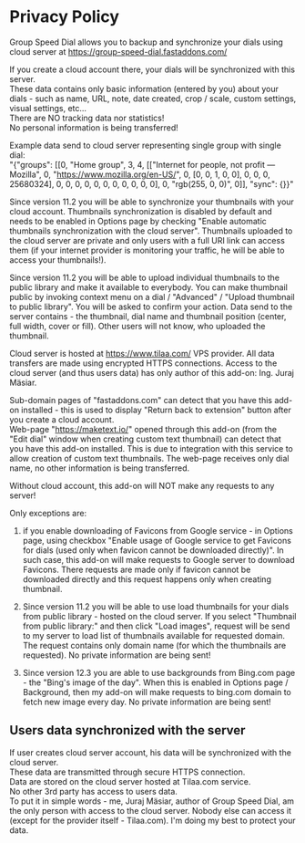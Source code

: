 # Privacy Policy

Group Speed Dial allows you to backup and synchronize your dials using cloud server at https://group-speed-dial.fastaddons.com/
  
If you create a cloud account there, your dials will be synchronized with this server.  
These data contains only basic information (entered by you) about your dials - such as name, URL, note, date created, crop / scale, custom settings, visual settings, etc...  
There are NO tracking data nor statistics!  
No personal information is being transferred!  
  
Example data send to cloud server representing single group with single dial:    
"{"groups": [[0, "Home group", 3, 4, [["Internet for people, not profit — Mozilla", 0, "https://www.mozilla.org/en-US/", 0, [0, 0, 1, 0, 0], 0, 0, 0, 25680324], 0, 0, 0, 0, 0, 0, 0, 0, 0, 0, 0], 0, "rgb(255, 0, 0)", 0]], "sync": {}}"  
  
Since version 11.2 you will be able to synchronize your thumbnails with your cloud account. Thumbnails synchronization is disabled by default and needs to be enabled in Options page by checking "Enable automatic thumbnails synchronization with the cloud server". Thumbnails uploaded to the cloud server are private and only users with a full URI link can access them (if your internet provider is monitoring your traffic, he will be able to access your thumbnails!).  

Since version 11.2 you will be able to upload individual thumbnails to the public library and make it available to everybody. You can make thumbnail public by invoking context menu on a dial / "Advanced" / "Upload thumbnail to public library". You will be asked to confirm your action. Data send to the server contains - the thumbnail, dial name and thumbnail position (center, full width, cover or fill). Other users will not know, who uploaded the thumbnail.  
  
Cloud server is hosted at https://www.tilaa.com/ VPS provider. All data transfers are made using encrypted HTTPS connections. Access to the cloud server (and thus users data) has only author of this add-on: Ing. Juraj Mäsiar.  
  
Sub-domain pages of "fastaddons.com" can detect that you have this add-on installed - this is used to display "Return back to extension" button after you create a cloud account.  
Web-page "https://maketext.io/" opened through this add-on (from the "Edit dial" window when creating custom text thumbnail) can detect that you have this add-on installed. This is due to integration with this service to allow creation of custom text thumbnails. The web-page receives only dial name, no other information is being transferred.  
  
  
Without cloud account, this add-on will NOT make any requests to any server!  
  
Only exceptions are:  
1) if you enable downloading of Favicons from Google service - in Options page, using checkbox "Enable usage of Google service to get Favicons for dials (used only when favicon cannot be downloaded directly)". In such case, this add-on will make requests to Google server to download Favicons. There requests are made only if favicon cannot be downloaded directly and this request happens only when creating thumbnail.  
  
2) Since version 11.2 you will be able to use load thumbnails for your dials from public library - hosted on the cloud server. If you select "Thumbnail from public library:" and then click "Load images", request will be send to my server to load list of thumbnails available for requested domain. The request contains only domain name (for which the thumbnails are requested). No private information are being sent!  
  
3) Since version 12.3 you are able to use backgrounds from Bing.com page - the "Bing's image of the day". When this is enabled in Options page / Background, then my add-on will make requests to bing.com domain to fetch new image every day. No private information are being sent!  
  
## Users data synchronized with the server
If user creates cloud server account, his data will be synchronized with the cloud server.  
These data are transmitted through secure HTTPS connection.  
Data are stored on the cloud server hosted at Tilaa.com service.  
No other 3rd party has access to users data.  
To put it in simple words - me, Juraj Mäsiar, author of Group Speed Dial, am the only person with access to the cloud server. Nobody else can access it (except for the provider itself - Tilaa.com). I'm doing my best to protect your data.  

